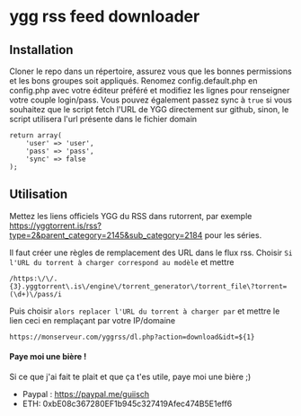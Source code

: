 # ygg rss feed downloader

## Installation
Cloner le repo dans un répertoire, assurez vous que les bonnes permissions et les bons groupes soit appliqués.
Renomez config.default.php en config.php avec votre éditeur préféré et modifiez les lignes pour renseigner votre couple login/pass. Vous pouvez également passez sync à ```true``` si vous souhaitez que le script fetch l'URL de YGG directement sur github, sinon, le script utilisera l'url présente dans le fichier domain

```
return array(
    'user' => 'user',
    'pass' => 'pass',
    'sync' => false
);
```

## Utilisation
Mettez les liens officiels YGG du RSS dans rutorrent, par exemple https://yggtorrent.is/rss?type=2&parent_category=2145&sub_category=2184 pour les séries.

Il faut créer une règles de remplacement des URL dans le flux rss. Choisir ```Si l'URL du torrent à charger correspond au modèle``` et mettre
```
/https:\/\/.{3}.yggtorrent\.is\/engine\/torrent_generator\/torrent_file\?torrent=(\d+)\/pass/i
```
Puis choisir ```alors replacer l'URL du torrent à charger par``` et mettre le lien ceci en remplaçant par votre IP/domaine
```
https://monserveur.com/yggrss/dl.php?action=download&idt=${1}
```

#### Paye moi une bière !
Si ce que j'ai fait te plait et que ça t'es utile, paye moi une bière ;)
- Paypal : https://paypal.me/guiisch
- ETH: 0xbE08c367280EF1b945c327419Afec474B5E1eff6
